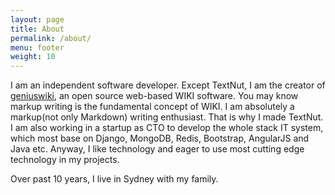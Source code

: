 ```yaml
---
layout: page
title: About
permalink: /about/
menu: footer
weight: 10
---
```


I am an independent software developer. Except TextNut, I am the creator of [geniuswiki](http://www.geniuswiki.com), an open source web-based WIKI software. You may know markup writing is the fundamental concept of WIKI. I am absolutely a markup(not only Markdown) writing enthusiast. That is why I made TextNut. I am also working in a startup as CTO to develop the whole stack IT system, which most base on Django, MongoDB, Redis, Bootstrap, AngularJS and Java etc. Anyway, I like technology and eager to use most cutting edge technology in my projects.

Over past 10 years, I live in Sydney with my family.

